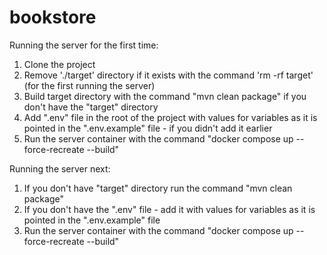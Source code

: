 # bookstore

Running the server for the first time:
1. Clone the project
2. Remove './target' directory if it exists with the command 'rm -rf target' (for the first running the server)
3. Build target directory with the command "mvn clean package" if you don't have the "target" directory 
4. Add ".env" file in the root of the project with values for variables as it is pointed in the ".env.example" file - if you didn't add it earlier
5. Run the server container with the command "docker compose up --force-recreate --build"

Running the server next:
1. If you don't have "target" directory run the command "mvn clean package"
2. If you don't have the ".env" file - add it with values for variables as it is pointed in the ".env.example" file
3. Run the server container with the command "docker compose up --force-recreate --build"
